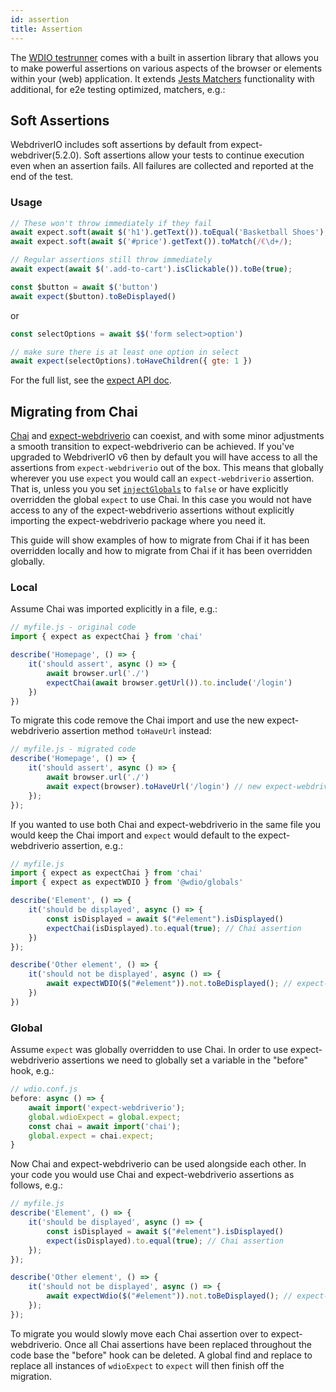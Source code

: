 ```yaml
---
id: assertion
title: Assertion
---
```


The [WDIO testrunner](https://webdriver.io/docs/clioptions) comes with a built in assertion library that allows you to make powerful assertions on various aspects of the browser or elements within your (web) application. It extends [Jests Matchers](https://jestjs.io/docs/en/using-matchers) functionality with additional, for e2e testing optimized, matchers, e.g.:

## Soft Assertions

WebdriverIO includes soft assertions by default from expect-webdriver(5.2.0). Soft assertions allow your tests to continue execution even when an assertion fails. All failures are collected and reported at the end of the test.

### Usage

```js
// These won't throw immediately if they fail
await expect.soft(await $('h1').getText()).toEqual('Basketball Shoes');
await expect.soft(await $('#price').getText()).toMatch(/€\d+/);

// Regular assertions still throw immediately
await expect(await $('.add-to-cart').isClickable()).toBe(true);
```

```js
const $button = await $('button')
await expect($button).toBeDisplayed()
```

or

```js
const selectOptions = await $$('form select>option')

// make sure there is at least one option in select
await expect(selectOptions).toHaveChildren({ gte: 1 })
```

For the full list, see the [expect API doc](/docs/api/expect-webdriverio).

## Migrating from Chai

[Chai](https://www.chaijs.com/) and [expect-webdriverio](https://github.com/webdriverio/expect-webdriverio#readme) can coexist, and with some minor adjustments a smooth transition to expect-webdriverio can be achieved. If you've upgraded to WebdriverIO v6 then by default you will have access to all the assertions from `expect-webdriverio` out of the box. This means that globally wherever you use `expect` you would call an `expect-webdriverio` assertion. That is, unless you you set [`injectGlobals`](/docs/configuration#injectglobals) to `false` or have explicitly overridden the global `expect` to use Chai. In this case you would not have access to any of the expect-webdriverio assertions without explicitly importing the expect-webdriverio package where you need it.

This guide will show examples of how to migrate from Chai if it has been overridden locally and how to migrate from Chai if it has been overridden globally.

### Local

Assume Chai was imported explicitly in a file, e.g.:

```js
// myfile.js - original code
import { expect as expectChai } from 'chai'

describe('Homepage', () => {
    it('should assert', async () => {
        await browser.url('./')
        expectChai(await browser.getUrl()).to.include('/login')
    })
})
```

To migrate this code remove the Chai import and use the new expect-webdriverio assertion method `toHaveUrl` instead:

```js
// myfile.js - migrated code
describe('Homepage', () => {
    it('should assert', async () => {
        await browser.url('./')
        await expect(browser).toHaveUrl('/login') // new expect-webdriverio API method https://webdriver.io/docs/api/expect-webdriverio.html#tohaveurl
    });
});
```

If you wanted to use both Chai and expect-webdriverio in the same file you would keep the Chai import and `expect` would default to the expect-webdriverio assertion, e.g.:

```js
// myfile.js
import { expect as expectChai } from 'chai'
import { expect as expectWDIO } from '@wdio/globals'

describe('Element', () => {
    it('should be displayed', async () => {
        const isDisplayed = await $("#element").isDisplayed()
        expectChai(isDisplayed).to.equal(true); // Chai assertion
    })
});

describe('Other element', () => {
    it('should not be displayed', async () => {
        await expectWDIO($("#element")).not.toBeDisplayed(); // expect-webdriverio assertion
    })
})
```

### Global

Assume `expect` was globally overridden to use Chai. In order to use expect-webdriverio assertions we need to globally set a variable in the "before" hook, e.g.:

```js
// wdio.conf.js
before: async () => {
    await import('expect-webdriverio');
    global.wdioExpect = global.expect;
    const chai = await import('chai');
    global.expect = chai.expect;
}
```

Now Chai and expect-webdriverio can be used alongside each other. In your code you would use Chai and expect-webdriverio assertions as follows, e.g.:

```js
// myfile.js
describe('Element', () => {
    it('should be displayed', async () => {
        const isDisplayed = await $("#element").isDisplayed()
        expect(isDisplayed).to.equal(true); // Chai assertion
    });
});

describe('Other element', () => {
    it('should not be displayed', async () => {
        await expectWdio($("#element")).not.toBeDisplayed(); // expect-webdriverio assertion
    });
});
```

To migrate you would slowly move each Chai assertion over to expect-webdriverio. Once all Chai assertions have been replaced throughout the code base the "before" hook can be deleted. A global find and replace to replace all instances of `wdioExpect` to `expect` will then finish off the migration.

